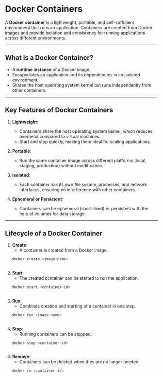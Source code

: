 # Docker Containers

A **Docker container** is a lightweight, portable, and self-sufficient environment that runs an application. Containers are created from Docker images and provide isolation and consistency for running applications across different environments.

---

## **What is a Docker Container?**

- A **runtime instance** of a Docker image.
- Encapsulates an application and its dependencies in an isolated environment.
- Shares the host operating system kernel but runs independently from other containers.

---

## **Key Features of Docker Containers**

1. **Lightweight**:
   - Containers share the host operating system kernel, which reduces overhead compared to virtual machines.
   - Start and stop quickly, making them ideal for scaling applications.

2. **Portable**:
   - Run the same container image across different platforms (local, staging, production) without modification.

3. **Isolated**:
   - Each container has its own file system, processes, and network interfaces, ensuring no interference with other containers.

4. **Ephemeral or Persistent**:
   - Containers can be ephemeral (short-lived) or persistent with the help of volumes for data storage.

---

## **Lifecycle of a Docker Container**

1. **Create**:
   - A container is created from a Docker image.
```bash
   docker create <image-name>
   
```

2. **Start**:
   - The created container can be started to run the application.
```bash
   docker start <container-id>
   
```

3. **Run**:
   - Combines creation and starting of a container in one step.
```bash
   docker run <image-name>
   
```
4. **Stop**:
   - Running containers can be stopped.
```bash
   docker stop <container-id>
   
```

4. **Remove**:
   - Containers can be deleted when they are no longer needed.
```bash
   docker rm <container-id>
   
```